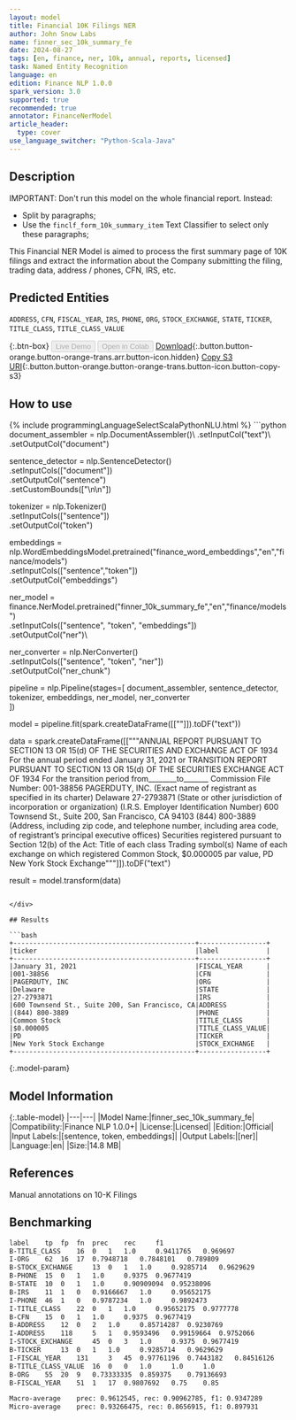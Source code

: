 ```yaml
---
layout: model
title: Financial 10K Filings NER
author: John Snow Labs
name: finner_sec_10k_summary_fe
date: 2024-08-27
tags: [en, finance, ner, 10k, annual, reports, licensed]
task: Named Entity Recognition
language: en
edition: Finance NLP 1.0.0
spark_version: 3.0
supported: true
recommended: true
annotator: FinanceNerModel
article_header:
  type: cover
use_language_switcher: "Python-Scala-Java"
---
```


## Description

IMPORTANT: Don't run this model on the whole financial report. Instead:
- Split by paragraphs;
- Use the `finclf_form_10k_summary_item` Text Classifier to select only these paragraphs;

This Financial NER Model is aimed to process the first summary page of 10K filings and extract the information about the Company submitting the filing, trading data, address / phones, CFN, IRS, etc.

## Predicted Entities

`ADDRESS`, `CFN`, `FISCAL_YEAR`, `IRS`, `PHONE`, `ORG`, `STOCK_EXCHANGE`, `STATE`, `TICKER`, `TITLE_CLASS`, `TITLE_CLASS_VALUE`

{:.btn-box}
<button class="button button-orange" disabled>Live Demo</button>
<button class="button button-orange" disabled>Open in Colab</button>
[Download](https://s3.amazonaws.com/auxdata.johnsnowlabs.com/finance/models/finner_sec_10k_summary_fe_en_1.0.0_3.0_1724771202176.zip){:.button.button-orange.button-orange-trans.arr.button-icon.hidden}
[Copy S3 URI](s3://auxdata.johnsnowlabs.com/finance/models/finner_sec_10k_summary_fe_en_1.0.0_3.0_1724771202176.zip){:.button.button-orange.button-orange-trans.button-icon.button-copy-s3}

## How to use



<div class="tabs-box" markdown="1">
{% include programmingLanguageSelectScalaPythonNLU.html %}
```python
document_assembler = nlp.DocumentAssembler()\
    .setInputCol("text")\
    .setOutputCol("document")

sentence_detector = nlp.SentenceDetector() \
    .setInputCols(["document"]) \
    .setOutputCol("sentence") \
    .setCustomBounds(["\n\n"])

tokenizer = nlp.Tokenizer()\
    .setInputCols(["sentence"])\
    .setOutputCol("token")

embeddings = nlp.WordEmbeddingsModel.pretrained("finance_word_embeddings","en","finance/models")\
	.setInputCols(["sentence","token"])\
	.setOutputCol("embeddings")

ner_model = finance.NerModel.pretrained("finner_10k_summary_fe","en","finance/models")\
    .setInputCols(["sentence", "token", "embeddings"])\
    .setOutputCol("ner")\

ner_converter = nlp.NerConverter()\
    .setInputCols(["sentence", "token", "ner"])\
    .setOutputCol("ner_chunk")

pipeline = nlp.Pipeline(stages=[
    document_assembler,
    sentence_detector,
    tokenizer,
    embeddings,
    ner_model,
    ner_converter   
    ])

model = pipeline.fit(spark.createDataFrame([[""]]).toDF("text"))

data = spark.createDataFrame([["""ANNUAL REPORT PURSUANT TO SECTION 13 OR 15(d) OF THE SECURITIES AND EXCHANGE ACT OF 1934
For the annual period ended January 31, 2021
or
TRANSITION REPORT PURSUANT TO SECTION 13 OR 15(d) OF THE SECURITIES EXCHANGE ACT OF 1934
For the transition period from________to_______
Commission File Number: 001-38856
PAGERDUTY, INC.
(Exact name of registrant as specified in its charter)
Delaware
27-2793871
(State or other jurisdiction of
incorporation or organization)
(I.R.S. Employer
Identification Number)
600 Townsend St., Suite 200, San Francisco, CA 94103
(844) 800-3889
(Address, including zip code, and telephone number, including area code, of registrant’s principal executive offices)
Securities registered pursuant to Section 12(b) of the Act:
Title of each class
Trading symbol(s)
Name of each exchange on which registered
Common Stock, $0.000005 par value,
PD
New York Stock Exchange"""]]).toDF("text")

result = model.transform(data)
```

</div>

## Results

```bash
+----------------------------------------------+-----------------+
|ticker                                        |label            |
+----------------------------------------------+-----------------+
|January 31, 2021                              |FISCAL_YEAR      |
|001-38856                                     |CFN              |
|PAGERDUTY, INC                                |ORG              |
|Delaware                                      |STATE            |
|27-2793871                                    |IRS              |
|600 Townsend St., Suite 200, San Francisco, CA|ADDRESS          |
|(844) 800-3889                                |PHONE            |
|Common Stock                                  |TITLE_CLASS      |
|$0.000005                                     |TITLE_CLASS_VALUE|
|PD                                            |TICKER           |
|New York Stock Exchange                       |STOCK_EXCHANGE   |
+----------------------------------------------+-----------------+
```

{:.model-param}
## Model Information

{:.table-model}
|---|---|
|Model Name:|finner_sec_10k_summary_fe|
|Compatibility:|Finance NLP 1.0.0+|
|License:|Licensed|
|Edition:|Official|
|Input Labels:|[sentence, token, embeddings]|
|Output Labels:|[ner]|
|Language:|en|
|Size:|14.8 MB|

## References

Manual annotations on 10-K Filings

## Benchmarking

```bash
label	 tp	 fp	 fn	 prec	 rec	 f1
B-TITLE_CLASS	 16	 0	 1	 1.0	 0.9411765	 0.969697
I-ORG	 62	 16	 17	 0.7948718	 0.7848101	 0.789809
B-STOCK_EXCHANGE	 13	 0	 1	 1.0	 0.9285714	 0.9629629
B-PHONE	 15	 0	 1	 1.0	 0.9375	 0.9677419
B-STATE	 10	 0	 1	 1.0	 0.90909094	 0.95238096
B-IRS	 11	 1	 0	 0.9166667	 1.0	 0.95652175
I-PHONE	 46	 1	 0	 0.9787234	 1.0	 0.9892473
I-TITLE_CLASS	 22	 0	 1	 1.0	 0.95652175	 0.9777778
B-CFN	 15	 0	 1	 1.0	 0.9375	 0.9677419
B-ADDRESS	 12	 0	 2	 1.0	 0.85714287	 0.9230769
I-ADDRESS	 118	 5	 1	 0.9593496	 0.99159664	 0.9752066
I-STOCK_EXCHANGE	 45	 0	 3	 1.0	 0.9375	 0.9677419
B-TICKER	 13	 0	 1	 1.0	 0.9285714	 0.9629629
I-FISCAL_YEAR	 131	 3	 45	 0.97761196	 0.7443182	 0.84516126
B-TITLE_CLASS_VALUE	 16	 0	 0	 1.0	 1.0	 1.0
B-ORG	 55	 20	 9	 0.73333335	 0.859375	 0.79136693
B-FISCAL_YEAR	 51	 1	 17	 0.9807692	 0.75	 0.85

Macro-average	 prec: 0.9612545, rec: 0.90962785, f1: 0.9347289
Micro-average	 prec: 0.93266475, rec: 0.8656915, f1: 0.897931
```